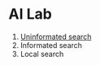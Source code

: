 # AI Lab

1. [Uninformated search](https://github.com/doctorblinch/AI_Lab/tree/master/Uninformed%20search)
2. Informated search
3. Local search
